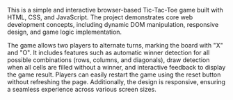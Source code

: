 This is a simple and interactive browser-based Tic-Tac-Toe game built with HTML, CSS, and JavaScript. The project demonstrates core web development concepts, including dynamic DOM manipulation, responsive design, and game logic implementation.

The game allows two players to alternate turns, marking the board with "X" and "O". It includes features such as automatic winner detection for all possible combinations (rows, columns, and diagonals), draw detection when all cells are filled without a winner, and interactive feedback to display the game result. Players can easily restart the game using the reset button without refreshing the page. Additionally, the design is responsive, ensuring a seamless experience across various screen sizes.
 
 
